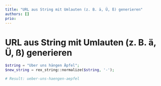 ```yaml
---
title: "URL aus String mit Umlauten (z. B. ä, Ü, ß) generieren"
authors: []
prio:
---
```


# URL aus String mit Umlauten (z. B. ä, Ü, ß) generieren

```php
$string = "Über uns hängen Äpfel";
$new_string = rex_string::normalize($string, '-');

# Result: ueber-uns-haengen-aepfel
```

